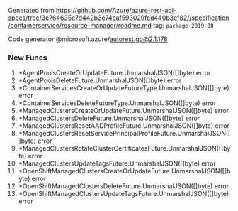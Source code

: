 Generated from https://github.com/Azure/azure-rest-api-specs/tree/3c764635e7d442b3e74caf593029fcd440b3ef82//specification/containerservice/resource-manager/readme.md tag: `package-2019-08`

Code generator @microsoft.azure/autorest.go@2.1.178


### New Funcs

1. *AgentPoolsCreateOrUpdateFuture.UnmarshalJSON([]byte) error
1. *AgentPoolsDeleteFuture.UnmarshalJSON([]byte) error
1. *ContainerServicesCreateOrUpdateFutureType.UnmarshalJSON([]byte) error
1. *ContainerServicesDeleteFutureType.UnmarshalJSON([]byte) error
1. *ManagedClustersCreateOrUpdateFuture.UnmarshalJSON([]byte) error
1. *ManagedClustersDeleteFuture.UnmarshalJSON([]byte) error
1. *ManagedClustersResetAADProfileFuture.UnmarshalJSON([]byte) error
1. *ManagedClustersResetServicePrincipalProfileFuture.UnmarshalJSON([]byte) error
1. *ManagedClustersRotateClusterCertificatesFuture.UnmarshalJSON([]byte) error
1. *ManagedClustersUpdateTagsFuture.UnmarshalJSON([]byte) error
1. *OpenShiftManagedClustersCreateOrUpdateFuture.UnmarshalJSON([]byte) error
1. *OpenShiftManagedClustersDeleteFuture.UnmarshalJSON([]byte) error
1. *OpenShiftManagedClustersUpdateTagsFuture.UnmarshalJSON([]byte) error
